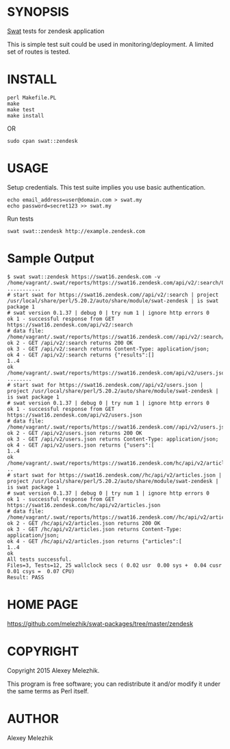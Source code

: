 # SYNOPSIS

[Swat](https://github.com/melezhik/swat) tests for zendesk application

This is simple test suit could be used in monitoring/deployment. A limited set of routes is tested.

# INSTALL

    perl Makefile.PL
    make
    make test
    make install

OR

    sudo cpan swat::zendesk

# USAGE

Setup credentials. This test suite implies you use basic authentication.

    echo email_address=user@domain.com > swat.my
    echo password=secret123 >> swat.my

Run tests

    swat swat::zendesk http://example.zendesk.com

# Sample Output

    $ swat swat::zendesk https://swat16.zendesk.com -v
    /home/vagrant/.swat/reports/https://swat16.zendesk.com/api/v2/:search/00.t ...........
    # start swat for https://swat16.zendesk.com//api/v2/:search | project /usr/local/share/perl/5.20.2/auto/share/module/swat-zendesk | is swat package 1
    # swat version 0.1.37 | debug 0 | try num 1 | ignore http errors 0
    ok 1 - successful response from GET https://swat16.zendesk.com/api/v2/:search
    # data file: /home/vagrant/.swat/reports/https://swat16.zendesk.com//api/v2/:search/content.GET.txt
    ok 2 - GET /api/v2/:search returns 200 OK
    ok 3 - GET /api/v2/:search returns Content-Type: application/json;
    ok 4 - GET /api/v2/:search returns {"results":[]
    1..4
    ok
    /home/vagrant/.swat/reports/https://swat16.zendesk.com/api/v2/users.json/00.t ........
    # start swat for https://swat16.zendesk.com//api/v2/users.json | project /usr/local/share/perl/5.20.2/auto/share/module/swat-zendesk | is swat package 1
    # swat version 0.1.37 | debug 0 | try num 1 | ignore http errors 0
    ok 1 - successful response from GET https://swat16.zendesk.com/api/v2/users.json
    # data file: /home/vagrant/.swat/reports/https://swat16.zendesk.com//api/v2/users.json/content.GET.txt
    ok 2 - GET /api/v2/users.json returns 200 OK
    ok 3 - GET /api/v2/users.json returns Content-Type: application/json;
    ok 4 - GET /api/v2/users.json returns {"users":[
    1..4
    ok
    /home/vagrant/.swat/reports/https://swat16.zendesk.com/hc/api/v2/articles.json/00.t ..
    # start swat for https://swat16.zendesk.com//hc/api/v2/articles.json | project /usr/local/share/perl/5.20.2/auto/share/module/swat-zendesk | is swat package 1
    # swat version 0.1.37 | debug 0 | try num 1 | ignore http errors 0
    ok 1 - successful response from GET https://swat16.zendesk.com/hc/api/v2/articles.json
    # data file: /home/vagrant/.swat/reports/https://swat16.zendesk.com//hc/api/v2/articles.json/content.GET.txt
    ok 2 - GET /hc/api/v2/articles.json returns 200 OK
    ok 3 - GET /hc/api/v2/articles.json returns Content-Type: application/json;
    ok 4 - GET /hc/api/v2/articles.json returns {"articles":[
    1..4
    ok
    All tests successful.
    Files=3, Tests=12, 25 wallclock secs ( 0.02 usr  0.00 sys +  0.04 cusr  0.01 csys =  0.07 CPU)
    Result: PASS

# HOME PAGE

https://github.com/melezhik/swat-packages/tree/master/zendesk

# COPYRIGHT

Copyright 2015 Alexey Melezhik.

This program is free software; you can redistribute it and/or modify it under the same terms as Perl itself.

# AUTHOR

Alexey Melezhik
